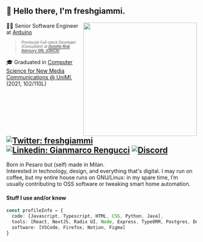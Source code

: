 <h2>👋 Hello there, I'm freshgiammi.</h2>
<img align='right' src="https://freshgiammi.dev/_next/image?url=%2F_next%2Fstatic%2Fmedia%2Fbannerpic.ebe4dd38.webp&w=3840&q=75" width="300">

👨‍💻 Senior Software Engineer at [Arduino](https://arduino.cc)
> <sup><sub>_Previously Full-stack Developer (Consultant) at [Deloitte Risk Advisory SRL (DAICA)](https://www2.deloitte.com/it/it/services/risk.html)_</sub></sup>

🎓 Graduated in [Computer Science for New Media Communications @ UniMI](https://www.unimi.it/en/education/computer-science-new-media-communications), (2021, 102/110L)


[![Twitter: freshgiammi](https://img.shields.io/twitter/follow/freshgiammi?style=social)](https://twitter.com/freshgiammi)
[![Linkedin: Gianmarco Rengucci](https://img.shields.io/badge/-Gianmarco_Rengucci-blue?style=flat&logo=Linkedin&logoColor=white&link=https://www.linkedin.com/in/gianmarco-rengucci/)](https://www.linkedin.com/in/gianmarco-rengucci/)
[![Discord](https://img.shields.io/badge/Discord-%235865F2.svg?style=flat&logo=discord&logoColor=white&label=freshgiammi)](https://discordapp.com/users/391674437696618497/)
---

<p>
Born in Pesaro but (self) made in Milan.<br>
Interested in technology, design, and everything that's digital. 
I may run on coffee, but my entire house runs on GNU/Linux: in my spare time, I’m usually contributing to OSS software or tweaking smart home automation. 
</p>

#### Stuff I use and/or know 
```typescript
const profileInfo = {
  code: [Javascript, Typescript, HTML, CSS, Python, Java],
  tools: [React, NextJS, Radix UI, Node, Express, TypeORM, Postgres, Docker, Linux, Git, WordPress],
  software: [VSCode, Firefox, Notion, Figma]
}
```
